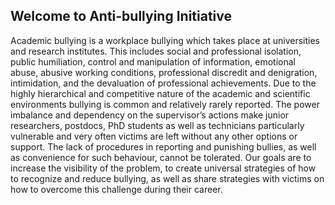 ## Welcome to Anti-bullying Initiative

Academic bullying is a workplace bullying which takes place at universities and research institutes. This includes social and professional isolation, public humiliation, control and manipulation of information, emotional abuse, abusive working conditions, professional discredit and denigration, intimidation, and the devaluation of professional achievements. Due to the highly hierarchical and competitive nature of the academic and scientific environments bullying is common and relatively rarely reported. The power imbalance and dependency on the supervisor’s actions make junior researchers, postdocs, PhD students as well as technicians particularly vulnerable and very often victims are left without any other options or support. The lack of procedures in reporting and punishing bullies, as well as convenience for such behaviour, cannot be tolerated. Our goals are to increase the visibility of the problem, to create universal strategies of how to recognize and reduce bullying, as well as share strategies with victims on how to overcome this challenge during their career.

